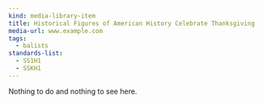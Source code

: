 ```yaml
---
kind: media-library-item
title: Historical Figures of American History Celebrate Thanksgiving
media-url: www.example.com
tags:
  - balists
standards-list:
  - SS1H1
  - SSKH1
---
```

Nothing to do and nothing to see here.
